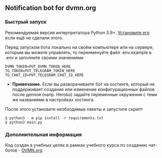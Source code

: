 ## Notification bot for dvmn.org


### **Быстрый запуск**

Рекомендуемая версия интерпретатора Python 3.9+. [Установите его](https://www.python.org) если ещё не сделали этого.

Перед запуском бота локально на своём компьютере или на сервере, которым вы можете управлять, то переименуйте файл .env.example в .env и заполните своими значениями

```dotenv
DVMN_TOKEN=PUT_DVMN_TOKEN_HERE
TG_TOKEN=PUT_TELEGRAM_TOKEN_HERE
TG_CHAT_ID=PUT_TELEGRAM_CHAT_ID_HERE
```

- **Примечание.** Если вы разворачиваете бот на хостинге, который не поддерживает создание или изменение конфигурационных файлов после деплоя (напр. Heroku) задайте переменные окружения с теми же названиями в настройках хостинга.

После этого установите необходимые пакеты и запустите скрипт

```commandline
$ python3 - m pip install -r requirements.txt
$ python3 main.py
```

### **Дополнительная информация**
Код создан в учебных целях в рамках учебного курса по созданию чат-ботов - [DVMN.org](https://dvmn.org)
